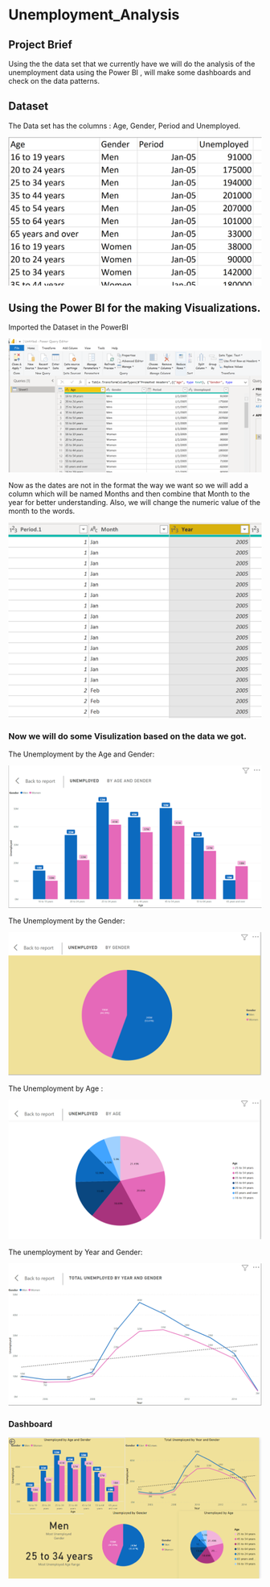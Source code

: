 # Unemployment_Analysis

## Project Brief
Using the the data set that we currently have we will do the analysis of the unemployment data using the Power BI , will make some dashboards and check on the data patterns.

## Dataset

The Data set has the columns : Age, Gender, Period and Unemployed. 

![](https://github.com/urvish7/Unemployment_Analysis/blob/main/ScreenShots/dataset.png)
 
 
## Using the Power BI for the making Visualizations.

Imported the Dataset in the PowerBI 

![](https://github.com/urvish7/Unemployment_Analysis/blob/main/ScreenShots/TransformedData.png)

Now as the dates are not in the format the way we want so we will add a column which will be named Months and then combine that Month to the year for better understanding. Also, we will change the numeric value of the month to the words. 

![](https://github.com/urvish7/Unemployment_Analysis/blob/main/ScreenShots/CreatedTheMonthColumn.png)

### Now we  will do some Visulization based on the data we got. 

The Unemployment by the Age and Gender:

![](https://github.com/urvish7/Unemployment_Analysis/blob/main/ScreenShots/Unemployed%20By%20Age%20and%20Gender.png)


The Unemployment by the Gender:

![](https://github.com/urvish7/Unemployment_Analysis/blob/main/ScreenShots/UnemploymentByGender.png)


The Unemployment by Age :

![](https://github.com/urvish7/Unemployment_Analysis/blob/main/ScreenShots/UnemployedByAge.png)


The unemployment by Year and Gender:

![](https://github.com/urvish7/Unemployment_Analysis/blob/main/ScreenShots/Unemployement%20By%20Year%20and%20Gender.png)



### Dashboard

![](https://github.com/urvish7/Unemployment_Analysis/blob/main/ScreenShots/DashBoard.png)










